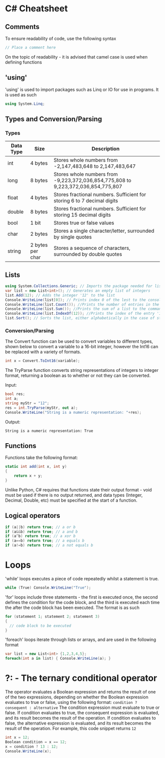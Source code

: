 # C# Cheatsheet

## Comments
To ensure readability of code, use the following syntax
```c#
// Place a comment here
```
On the topic of readability - it is advised that camel case is used when defining functions

## 'using'
'using' is used to import packages such as Linq or IO for use in programs. It is used as such
```c#
using System.Linq;
```

## Types and Conversion/Parsing
### Types
**Data Type** | **Size** | **Description** 
--- | --- | ---
int | 4 bytes | Stores whole numbers from -2,147,483,648 to 2,147,483,647
long | 8 bytes | Stores whole numbers from -9,223,372,036,854,775,808 to 9,223,372,036,854,775,807
float | 4 bytes | Stores fractional numbers. Sufficient for storing 6 to 7 decimal digits
double | 8 bytes | Stores fractional numbers. Sufficient for storing 15 decimal digits
bool | 1 bit | Stores true or false values
char | 2 bytes | Stores a single character/letter, surrounded by single quotes
string | 2 bytes per char | Stores a sequence of characters, surrounded by double quotes

## Lists
```c#
using System.Collections.Generic; // Imports the package needed for lists to function
var list = new List<int>(); // Generates an empty list of integers
list.Add(12); // Adds the integer '12' to the list
Console.WriteLine(list[0]); // Prints index 0 of the lest to the console - in this case this returns 12, to the command line
Console.WriteLine(list.Count()); //Prints the number of entries in the list, to the command line
Console.WriteLine(list.Sum()); //Prints the sum of a list to the command line
Console.WriteLine(list.IndexOf(12)); //Prints the index of the entry '12' to the command line. -1 is returned if no entry is found.
list.Sort(); // Sorts the list, either alphabetically in the case of strings, or in order of magnitude from smallest to greatest, in the case of numerical values.

```

### Conversion/Parsing
The Convert function can be used to convert variables to different types, shown below to convert a variable to a 16-bit integer, however the Int16 can be replaced with a variety of formats.
```c#
int x = Convert.ToInt16(variable);
```
The TryParse function converts string representations of integers to integer format, returning a boolean as to whether or not they can be converted.

Input:
```c#
bool res;
int a;
string myStr = "12";
res = int.TryParse(myStr, out a);
Console.WriteLine("String is a numeric representation: "+res);
```
Output:
```
String is a numeric representation: True
```

## Functions

Functions take the following format:
```c#
static int add(int x, int y)
{
    return x + y;
}
```
Unlike Python, C# requires that functions state their output format - void must be used if there is no output returned, and data types (Integer, Decimal, Double, etc) must be specified at the start of a function.

## Logical operators
```c#
if (a||b) return true; // a or b
if (a&&b) return true; // a and b
if (a^b) return true; // a xor b
if (a==b) return true; // a equals b
if (a!=b) return true; // a not equals b
```
# Loops 

'while' loops executes a piece of code repeatedly whilst a statement is true.
```c#
while (True) Console.WriteLine("True");
```
'for' loops include three statements - the first is executed once, the second defines the condition for the code block, and the third is executed each time the after the code block has been executed. The format is as such
```c#
for (statement 1; statement 2; statement 3) 
{
  // code block to be executed
}
```
'foreach' loops iterate through lists or arrays, and are used in the following format
```c#
var list = new List<int> {1,2,3,4,5};
foreach(int a in list) { Console.WriteLine(a); }
```

# ?: - The ternary conditional operator
The operator evaluates a Boolean expression and returns the result of one of the two expressions, depending on whether the Boolean expression evaluates to true or false, using the following format: `condition ? consequent : alternative`
The condition expression must evaluate to true or false. If condition evaluates to true, the consequent expression is evaluated, and its result becomes the result of the operation. If condition evaluates to false, the alternative expression is evaluated, and its result becomes the result of the operation. 
For example, this code snippet returns `12`
```c#
int x = 12;
Boolean condition = x == 12;
x = condition ? 13 : 12;
Console.WriteLine(x);
```


